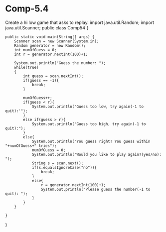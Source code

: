 # Comp-5.4
Create a hi low game that asks to replay.
import java.util.Random;
import java.util.Scanner;
public class Comp54 {

    public static void main(String[] args) {
        Scanner scan = new Scanner(System.in);
        Random generator = new Random();
        int numOfGuess = 0;
        int r = generator.nextInt(100)+1;
        
        System.out.println("Guess the number: ");
        while(true)
        {
            int guess = scan.nextInt();
            if(guess == -1){
                break;
            }
            
            numOfGuess++;
            if(guess < r){
                System.out.println("Guess too low, try again(-1 to quit):'");
            }
            else if(guess > r){
                System.out.println("Guess too high, try again(-1 to quit):");
            }
            else{
                System.out.println("You guess right! You guess within "+numOfGuess+" tries");
                numOfGuess = 0;
                System.out.println("Would you like to play again?(yes/no): ");
                String s = scan.next();
                if(s.equalsIgnoreCase("no")){
                    break;
                }
                else{
                    r = generator.nextInt(100)+1;
                    System.out.println("Please guess the number(-1 to quit): ");
                }
            }
        }
    
    }
    
}
